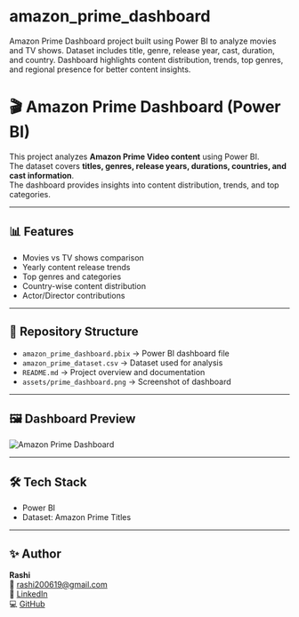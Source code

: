 # amazon_prime_dashboard
Amazon Prime Dashboard project built using Power BI to analyze movies and TV shows. Dataset includes title, genre, release year, cast, duration, and country. Dashboard highlights content distribution, trends, top genres, and regional presence for better content insights.
# 🎬 Amazon Prime Dashboard (Power BI)

This project analyzes **Amazon Prime Video content** using Power BI.  
The dataset covers **titles, genres, release years, durations, countries, and cast information**.  
The dashboard provides insights into content distribution, trends, and top categories.

---

## 📊 Features
- Movies vs TV shows comparison
- Yearly content release trends
- Top genres and categories
- Country-wise content distribution
- Actor/Director contributions

---

## 📂 Repository Structure
- `amazon_prime_dashboard.pbix` → Power BI dashboard file  
- `amazon_prime_dataset.csv` → Dataset used for analysis  
- `README.md` → Project overview and documentation  
- `assets/prime_dashboard.png` → Screenshot of dashboard  

---

## 🖼️ Dashboard Preview
![Amazon Prime Dashboard](assets/dashboard_image.png)

---

## 🛠️ Tech Stack
- Power BI  
- Dataset: Amazon Prime Titles  

---

## ✨ Author
**Rashi**  
📧 rashi200619@gmail.com  
🔗 [LinkedIn](https://linkedin.com/in/rashi-ab51a1358)  
💻 [GitHub](https://github.com/ayorashi)

